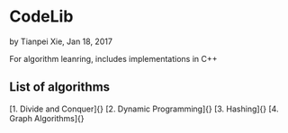 # CodeLib
   by Tianpei Xie, Jan 18, 2017
   
  For algorithm leanring, includes implementations in C++
  
 ##  List of algorithms
 [1. Divide and Conquer]{}
 [2. Dynamic Programming]{}
 [3. Hashing]{}
 [4. Graph Algorithms]{}
 
  
  
